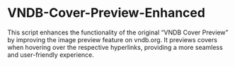 # VNDB-Cover-Preview-Enhanced
This script enhances the functionality of the original “VNDB Cover Preview” by improving the image preview feature on vndb.org. It previews covers when hovering over the respective hyperlinks, providing a more seamless and user-friendly experience.
